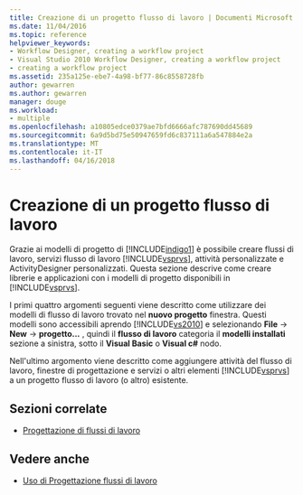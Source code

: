 ```yaml
---
title: Creazione di un progetto flusso di lavoro | Documenti Microsoft
ms.date: 11/04/2016
ms.topic: reference
helpviewer_keywords:
- Workflow Designer, creating a workflow project
- Visual Studio 2010 Workflow Designer, creating a workflow project
- creating a workflow project
ms.assetid: 235a125e-ebe7-4a98-bf77-86c8558728fb
author: gewarren
ms.author: gewarren
manager: douge
ms.workload:
- multiple
ms.openlocfilehash: a10805edce0379ae7bfd6666afc787690dd45689
ms.sourcegitcommit: 6a9d5bd75e50947659fd6c837111a6a547884e2a
ms.translationtype: MT
ms.contentlocale: it-IT
ms.lasthandoff: 04/16/2018
---
```

# <a name="creating-a-workflow-project"></a>Creazione di un progetto flusso di lavoro

Grazie ai modelli di progetto di [!INCLUDE[indigo1](../workflow-designer/includes/indigo1_md.md)] è possibile creare flussi di lavoro, servizi flusso di lavoro [!INCLUDE[vsprvs](../code-quality/includes/vsprvs_md.md)], attività personalizzate e ActivityDesigner personalizzati. Questa sezione descrive come creare librerie e applicazioni con i modelli di progetto disponibili in [!INCLUDE[vsprvs](../code-quality/includes/vsprvs_md.md)].

I primi quattro argomenti seguenti viene descritto come utilizzare dei modelli di flusso di lavoro trovato nel **nuovo progetto** finestra. Questi modelli sono accessibili aprendo [!INCLUDE[vs2010](../misc/includes/vs2010_md.md)] e selezionando **File** -> **New** -> **progetto...** , quindi il **flusso di lavoro** categoria il **modelli installati** sezione a sinistra, sotto il **Visual Basic** o **Visual c#** nodo.

Nell'ultimo argomento viene descritto come aggiungere attività del flusso di lavoro, finestre di progettazione e servizi o altri elementi [!INCLUDE[vsprvs](../code-quality/includes/vsprvs_md.md)] a un progetto flusso di lavoro (o altro) esistente.

## <a name="related-sections"></a>Sezioni correlate

- [Progettazione di flussi di lavoro](/dotnet/framework/windows-workflow-foundation/designing-workflows)

## <a name="see-also"></a>Vedere anche

- [Uso di Progettazione flussi di lavoro](../workflow-designer/using-the-workflow-designer.md)